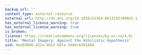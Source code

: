 ```yaml
---
backup_url: ''
content_type: external-resource
external_url: http://dx.doi.org/10.1016/S1364-6613(03)00025-1
has_external_licence_warning: true
has_external_license_warning: true
is_broken: ''
license: https://creativecommons.org/licenses/by-nc-sa/4.0/
title: 'Mental Imagery: Against the Nihilistic Hypothesis'
uid: 0ea03666-d22e-4b52-b8fa-5dd4cb38188d
---
```

